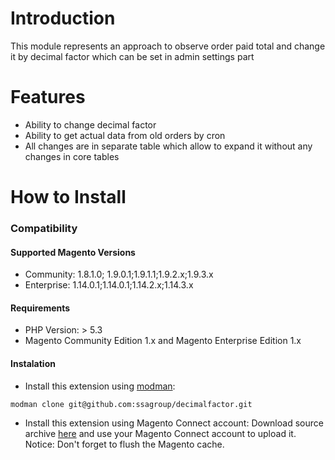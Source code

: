 # Introduction
This module represents an approach to observe order paid total and change it by decimal factor which can be set in admin settings part 
# Features
 - Ability to change decimal factor
 - Ability to get actual data from old orders by cron
 - All changes are in separate table which allow to expand it without any changes in core tables
 
# How to Install 

### Compatibility
#### Supported Magento Versions

 - Community: 1.8.1.0; 1.9.0.1;1.9.1.1;1.9.2.x;1.9.3.x
 - Enterprise: 1.14.0.1;1.14.0.1;1.14.2.x;1.14.3.x 
 
#### Requirements

 - PHP Version: > 5.3
 - Magento Community Edition 1.x and Magento Enterprise Edition 1.x
 
#### Instalation

   - Install this extension using [modman](https://github.com/colinmollenhour/modman):
   
   ```
   modman clone git@github.com:ssagroup/decimalfactor.git
   ```
   
   - Install this extension using Magento Connect account: Download source archive [here](https://github.com/ssagroup/decimalfactor) 
   and use your Magento Connect account to upload it. Notice: Don't forget to flush the Magento cache. 